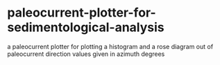 # paleocurrent-plotter-for-sedimentological-analysis
a paleocurrent plotter for plotting a histogram and a rose diagram out of paleocurrent direction values given in azimuth degrees

